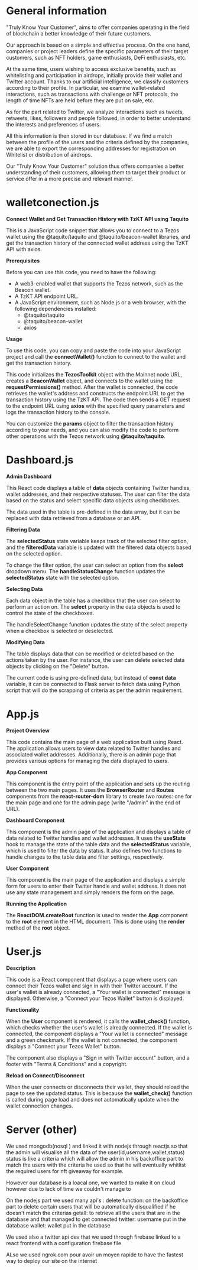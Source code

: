# General information
"Truly Know Your Customer", aims to offer companies operating in the field of blockchain a better knowledge of their future customers.

Our approach is based on a simple and effective process. On the one hand, companies or project leaders define the specific parameters of their target customers, such as NFT holders, game enthusiasts, DeFi enthusiasts, etc.

At the same time, users wishing to access exclusive benefits, such as whitelisting and participation in airdrops, initially provide their wallet and Twitter account. Thanks to our artificial intelligence, we classify customers according to their profile. In particular, we examine wallet-related interactions, such as transactions with challenge or NFT protocols, the length of time NFTs are held before they are put on sale, etc.

As for the part related to Twitter, we analyze interactions such as tweets, retweets, likes, followers and people followed, in order to better understand the interests and preferences of users.

All this information is then stored in our database. If we find a match between the profile of the users and the criteria defined by the companies, we are able to export the corresponding addresses for registration on Whitelist or distribution of airdrops.

Our "Truly Know Your Customer" solution thus offers companies a better understanding of their customers, allowing them to target their product or service offer in a more precise and relevant manner.
# walletconection.js

**Connect Wallet and Get Transaction History with TzKT API using Taquito**

This is a JavaScript code snippet that allows you to connect to a Tezos wallet using the @taquito/taquito and @taquito/beacon-wallet libraries, and get the transaction history of the connected wallet address using the TzKT API with axios.

**Prerequisites**

Before you can use this code, you need to have the following:

- A web3-enabled wallet that supports the Tezos network, such as the Beacon wallet.
- A TzKT API endpoint URL.
- A JavaScript environment, such as Node.js or a web browser, with the following dependencies installed:
  - @taquito/taquito
  - @taquito/beacon-wallet
  - axios

**Usage**

To use this code, you can copy and paste the code into your JavaScript project and call the **connectWallet()** function to connect to the wallet and get the transaction history.

This code initializes the **TezosToolkit** object with the Mainnet node URL, creates a **BeaconWallet** object, and connects to the wallet using the **requestPermissions()** method. After the wallet is connected, the code retrieves the wallet's address and constructs the endpoint URL to get the transaction history using the TzKT API. The code then sends a GET request to the endpoint URL using **axios** with the specified query parameters and logs the transaction history to the console.

You can customize the **params** object to filter the transaction history according to your needs, and you can also modify the code to perform other operations with the Tezos network using **@taquito/taquito**.

# Dashboard.js

**Admin Dashboard**

This React code displays a table of **data** objects containing Twitter handles, wallet addresses, and their respective statuses. The user can filter the data based on the status and select specific data objects using checkboxes.

The data used in the table is pre-defined in the data array, but it can be replaced with data retrieved from a database or an API.

**Filtering Data**

The **selectedStatus** state variable keeps track of the selected filter option, and the **filteredData** variable is updated with the filtered data objects based on the selected option.

To change the filter option, the user can select an option from the **select** dropdown menu. The **handleStatusChange** function updates the **selectedStatus** state with the selected option.

**Selecting Data**

Each data object in the table has a checkbox that the user can select to perform an action on. The **select** property in the data objects is used to control the state of the checkboxes.

The handleSelectChange function updates the state of the select property when a checkbox is selected or deselected.

**Modifying Data**

The table displays data that can be modified or deleted based on the actions taken by the user. For instance, the user can delete selected data objects by clicking on the "Delete" button.

The current code is using pre-defined data, but instead of **const data** variable, it can be connected to Flask server to fetch data using Python script that will do the scrapping of criteria as per the admin requirement.

# App.js

**Project Overview**

This code contains the main page of a web application built using React. The application allows users to view data related to Twitter handles and associated wallet addresses. Additionally, there is an admin page that provides various options for managing the data displayed to users.

**App Component**

This component is the entry point of the application and sets up the routing between the two main pages. It uses the **BrowserRouter** and **Routes** components from the **react-router-dom** library to create two routes: one for the main page and one for the admin page (write "/admin" in the end of URL).

**Dashboard Component**

This component is the admin page of the application and displays a table of data related to Twitter handles and wallet addresses. It uses the **useState** hook to manage the state of the table data and the **selectedStatus** variable, which is used to filter the data by status. It also defines two functions to handle changes to the table data and filter settings, respectively.

**User Component**

This component is the main page of the application and displays a simple form for users to enter their Twitter handle and wallet address. It does not use any state management and simply renders the form on the page.

**Running the Application**

The **ReactDOM.createRoot** function is used to render the **App** component to the **root** element in the HTML document. This is done using the **render** method of the **root** object.

# User.js

**Description**

This code is a React component that displays a page where users can connect their Tezos wallet and sign in with their Twitter account. If the user's wallet is already connected, a "Your wallet is connected" message is displayed. Otherwise, a "Connect your Tezos Wallet" button is displayed.

**Functionality**

When the **User** component is rendered, it calls the **wallet\_check()** function, which checks whether the user's wallet is already connected. If the wallet is connected, the component displays a "Your wallet is connected" message and a green checkmark. If the wallet is not connected, the component displays a "Connect your Tezos Wallet" button.

The component also displays a "Sign in with Twitter account" button, and a footer with "Terms & Conditions" and a copyright.

**Reload on Connect/Disconnect**

When the user connects or disconnects their wallet, they should reload the page to see the updated status. This is because the **wallet\_check()** function is called during page load and does not automatically update when the wallet connection changes.

# Server (other)
We used mongodb(nosql ) and linked it with nodejs through reactjs so that the admin will visualise all the data of the user(id,username,wallet,status) status is like a criteria which will allow the admin in his backoffice part to match the users with the criteria he used so that he will eventually whitlist the required users for nft giveaway for example.

However our database is a  loacal one, we wanted to make it on cloud however due to lack of time we couldn't manage to 

On the nodejs part we used many api's :
delete function: on the backoffice part to delete certain users that will be automatically disqualified if he doesn't match the criterias
getall: to retrieve all the users that are in the database and that managed to get connected 
twitter: username put in the database
wallet: wallet put in the database



We used also a twitter api dev that we used through firebase linked to a react frontend with a configuration firebase file 


ALso we used ngrok.com pour avoir un moyen rapide to have the fastest way to deploy our site on the internet

